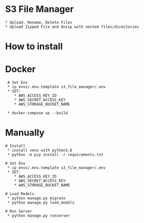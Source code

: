 # S3 File Manager
    * Upload, Rename, Delete Files
    * Upload Zipped File and Unzip with nested files/directories

# How to install
# Docker
     # Set Env
     * cp envs/.env.template s3_file_manager/.env
     * SET:
        * AWS_ACCESS_KEY_ID
        * AWS_SECRET_ACCESS_KEY
        * AWS_STORAGE_BUCKET_NAME
        
     * docker-compose up --build
 
# Manually 
    # Install
     * install venv with python3.8
     * python -m pip install -r requirements.txt

    # Set Env
     * cp envs/.env.template s3_file_manager/.env
     * SET:
        * AWS_ACCESS_KEY_ID
        * AWS_SECRET_ACCESS_KEY
        * AWS_STORAGE_BUCKET_NAME
         
    # Load Models
     * python manage.py migrate
     * python manage.py load_models
     
    # Run Server
     * python manage.py runserver
